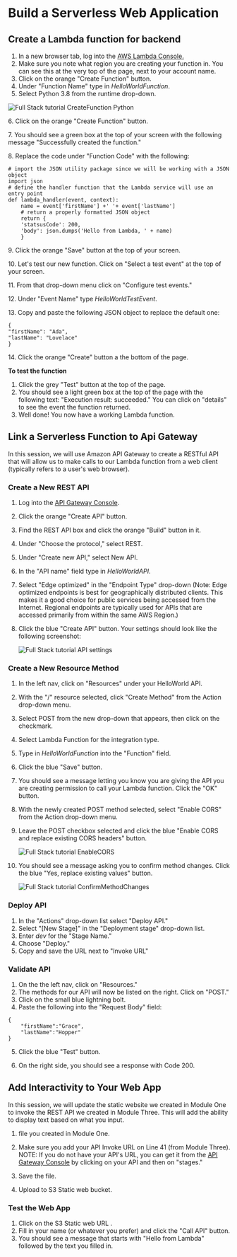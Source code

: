 # Build a Serverless Web Application

## Create a Lambda function for backend

1.  In a new browser tab, log into the [AWS Lambda Console.](https://console.aws.amazon.com/lambda/)
2.  Make sure you note what region you are creating your function in. You can see this at the very top of the page, next to your account name.
3.  Click on the orange "Create Function" button.
4.  Under "Function Name" type in *HelloWorldFunction*.
5.  Select Python 3.8 from the runtime drop-down.

![Full Stack tutorial CreateFunction Python](https://d1.awsstatic.com/webteam/getting_started/GSRC%202020%20updates/Full%20Stack%20tutorial%20CreateFunction%20Python.b97e9a953c622219acb51ee9def35470aa9d9167.png "Full Stack tutorial CreateFunction Python")

6\. Click on the orange "Create Function" button.

7\. You should see a green box at the top of your screen with the following message "Successfully created the function."

8\. Replace the code under "Function Code" with the following:

    
    # import the JSON utility package since we will be working with a JSON object
    import json
    # define the handler function that the Lambda service will use an entry point
    def lambda_handler(event, context):
        name = event['firstName'] +' '+ event['lastName']
        # return a properly formatted JSON object
        return {
        'statsusCode': 200,
        'body': json.dumps('Hello from Lambda, ' + name)
        }
    

9\. Click the orange "Save" button at the top of your screen.

10\. Let's test our new function. Click on "Select a test event" at the top of your screen.

11\. From that drop-down menu click on "Configure test events."

12\. Under "Event Name" type *HelloWorldTestEvent*.

13\. Copy and paste the following JSON object to replace the default one:

    {
    "firstName": "Ada",
    "lastName": "Lovelace"
    }


14\. Click the orange "Create" button a the bottom of the page.

**To test the function**
1.  Click the grey "Test" button at the top of the page.
2.  You should see a light green box at the top of the page with the following text: "Execution result: succeeded." You can click on "details" to see the event the function returned.
3.  Well done! You now have a working Lambda function.

## Link a Serverless Function to Api Gateway
In this session, we will use Amazon API Gateway to create a RESTful API that will allow us to make calls to our Lambda function from a web client (typically refers to a user's web browser).

### Create a New REST API
1.  Log into the [API Gateway Console](https://console.aws.amazon.com/apigateway/main/).
2.  Click the orange "Create API" button.
3.  Find the REST API box and click the orange "Build" button in it.
4.  Under "Choose the protocol," select REST.

5.  Under "Create new API," select New API.

6.  In the "API name" field type in *HelloWorldAPI*.
7.  Select "Edge optimized" in the "Endpoint Type" drop-down (Note: Edge optimized endpoints is best for geographically distributed clients. This makes it a good choice for public services being accessed from the Internet. Regional endpoints are typically used for APIs that are accessed primarily from within the same AWS Region.)
8.  Click the blue "Create API" button. Your settings should look like the following screenshot:

    ![Full Stack tutorial API settings](https://d1.awsstatic.com/webteam/getting_started/GSRC%202020%20updates/Full%20Stack%20tutorial%20API%20settings.00fc97f8ce54af56f304927323b49a4247ac2299.png "Full Stack tutorial API settings")


### Create a New Resource Method
1.  In the left nav, click on "Resources" under your HelloWorld API.
2.  With the "/" resource selected, click "Create Method" from the Action drop-down menu.
3.  Select POST from the new drop-down that appears, then click on the checkmark.
4.  Select Lambda Function for the integration type.
5.  Type in *HelloWorldFunction* into the "Function" field.
6.  Click the blue "Save" button.
7.  You should see a message letting you know you are giving the API you are creating permission to call your Lambda function. Click the "OK" button.
8.  With the newly created POST method selected, select "Enable CORS" from the Action drop-down menu.
9.  Leave the POST checkbox selected and click the blue "Enable CORS and replace existing CORS headers" button.

    ![Full Stack tutorial EnableCORS](https://d1.awsstatic.com/webteam/getting_started/GSRC%202020%20updates/Full%20Stack%20tutorial%20EnableCORS.5bd0a1c5540ba714abe44a6ffa0c80a3dd58ce16.png "Full Stack tutorial EnableCORS")

10. You should see a message asking you to confirm method changes. Click the blue "Yes, replace existing values" button.

    ![Full Stack tutorial ConfirmMethodChanges](https://d1.awsstatic.com/webteam/getting_started/GSRC%202020%20updates/Full%20Stack%20tutorial%20ConfirmMethodChanges.06ab437c86819e780eacc2bb2d5847d8f6274648.png "Full Stack tutorial ConfirmMethodChanges")  

### Deploy API
1.  In the "Actions" drop-down list select "Deploy API."
2.  Select "[New Stage]" in the "Deployment stage" drop-down list.
3.  Enter *dev* for the "Stage Name."
4.  Choose "Deploy."
5.  Copy and save the URL next to "Invoke URL"

### Validate API
1.  On the the left nav, click on "Resources."
2.  The methods for our API will now be listed on the right. Click on "POST."
3.  Click on the small blue lightning bolt.
4.  Paste the following into the "Request Body" field:

```
{
    "firstName":"Grace",
    "lastName":"Hopper"
}
```

5. Click the blue "Test" button.

6. On the right side, you should see a response with Code 200.
## Add Interactivity to Your Web App

In this session, we will update the static website we created in Module One to invoke the REST API we created in Module Three. This will add the ability to display text based on what you input.
1. file you created in Module One.
2. Make sure you add your API Invoke URL on Line 41 (from Module Three). NOTE: If you do not have your API's URL, you can get it from the [API Gateway Console](https://console.aws.amazon.com/apigateway/main/) by clicking on your API and then on "stages."

3. Save the file.

4. Upload to S3 Static web bucket.

### Test the Web App
1.  Click on the S3 Static web URL .
3.  Fill in your name (or whatever you prefer) and click the "Call API" button.
4.  You should see a message that starts with "Hello from Lambda" followed by the text you filled in.
